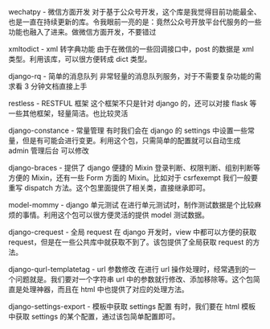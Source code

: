 
wechatpy - 微信方面开发
对于基于公众号开发，这个库是我觉得目前功能最全、也是一直在持续更新的库。令我眼前一亮的是：竟然公众号开放平台代服务的一些功能也融入了进来。做微信方面开发，不要错过

xmltodict - xml 转字典功能
由于在微信的一些回调接口中，post 的数据是 xml 类型。利用该库，可以很方便转成 dict 类型。

django-rq - 简单的消息队列
非常轻量的消息队列服务，对于不需要复杂功能的需求看 3 分钟文档直接上手

restless - RESTFUL 框架
这个框架不只是针对 django 的，还可以对接 flask 等一些其他框架，轻量简洁。也比较灵活

django-constance - 常量管理
有时我们会在 django 的 settings 中设置一些常量，但是有可能会进行变更。利用这个包，只需简单的配置就可以自动生成 admin 管理后台 可以修改

django-braces - 提供了 django 便捷的 Mixin
登录判断、权限判断、组别判断等方便的 Mixin，还有一些 Form 方面的 Mixin。比如对于 csrfexempt 我们一般要重写 dispatch 方法。这个包里面提供了相关类，直接继承即可。

model-mommy - django 单元测试
在进行单元测试时，制作测试数据是个比较麻烦的事情。利用这个包可以很方便灵活的提供 model 测试数据。

django-crequest - 全局 request
在 django 开发时，view 中都可以方便的获取 request，但是在一些公共库中就获取不到了。该包提供了全局获取 request 的方法。

django-qurl-templatetag - url 参数修改
在进行 url 操作处理时，经常遇到的一个问题就是。我们要对一个字符串 url 中的参数就行修改、添加移除等。这个包简直是处理神器，而且在 html 中也提供了对应的处理方法。

django-settings-export - 模板中获取 settings 配置
有时，我们要在 html 模板中获取 settings 的某个配置，通过该包简单配置即可。